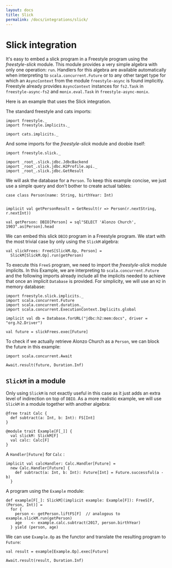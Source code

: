 ```yaml
---
layout: docs
title: Slick
permalink: /docs/integrations/slick/
---
```


# Slick integration

It's easy to embed a slick program in a Freestyle program using the _freestyle-slick_ module. This module provides a very simple algebra with only one operation: `run`. Handlers for this algebra are available automatically when interpreting to `scala.concurrent.Future` or to any other target type for which an `AsyncContext` from the module `freestyle-async` is found implicitly. Freestyle already provides `AsyncContext` instances for `fs2.Task` in `freestyle-async-fs2` and `monix.eval.Task` in `freestyle-async-monix`.

Here is an example that uses the Slick integration.

The standard freestyle and cats imports:

```tut:silent
import freestyle._
import freestyle.implicits._

import cats.implicits._
```

And some imports for the _freestyle-slick_ module and doobie itself:

```tut:silent
import freestyle.slick._

import _root_.slick.jdbc.JdbcBackend
import _root_.slick.jdbc.H2Profile.api._
import _root_.slick.jdbc.GetResult
```

We will ask the database for a `Person`. To keep this example concise, we just use a simple query and don't bother to create actual tables:

```tut:book
case class Person(name: String, birthYear: Int)


implicit val getPersonResult = GetResult(r => Person(r.nextString, r.nextInt))

val getPerson: DBIO[Person] = sql"SELECT 'Alonzo Church', 1903".as[Person].head
```

We can embed this slick `DBIO` program in a Freestyle program. We start with the most trivial case by only using the `SlickM` algebra:

```tut:book
val slickFrees: FreeS[SlickM.Op, Person] =
  SlickM[SlickM.Op].run(getPerson)
```

To execute this `FreeS` program, we need to import the _freestyle-slick_ module implicits.
In this Example, we are interpreting to `scala.concurrent.Future` and the following imports already include all the implicits needed to achieve that once an implicit `Database` is provided. For simplicity, we will use an `H2` in memory database:

```tut:book
import freestyle.slick.implicits._
import scala.concurrent.Future
import scala.concurrent.duration._
import scala.concurrent.ExecutionContext.Implicits.global

implicit val db = Database.forURL("jdbc:h2:mem:docs", driver = "org.h2.Driver")

val future = slickFrees.exec[Future]
```

To check if we actually retrieve Alonzo Church as a `Person`, we can block the future in this example:

```tut:book
import scala.concurrent.Await

Await.result(future, Duration.Inf)
```

## `SlickM` in a module

Only using `SlickM` is not exactly useful in this case as it just adds an extra level of indirection on top of `DBIO`. As a more realistic example, we will use `SlickM` in a module together with another algebra:


```tut:book
@free trait Calc {
  def subtract(a: Int, b: Int): FS[Int]
}

@module trait Example[F[_]] {
  val slickM: SlickM[F]
  val calc: Calc[F]
}
```

A `Handler[Future]` for `Calc` :

```tut:book
implicit val calcHandler: Calc.Handler[Future] =
  new Calc.Handler[Future] {
    def subtract(a: Int, b: Int): Future[Int] = Future.successful(a - b)
  }
```

A program using the `Example` module:

```tut:book
def example[F[_]: SlickM](implicit example: Example[F]): FreeS[F, (Person, Int)] =
  for {
    person <- getPerson.liftFS[F]  // analogous to example.slickM.run(getPerson)
    age    <- example.calc.subtract(2017, person.birthYear)
  } yield (person, age)
```

We can use `Example.Op` as the functor and translate the resulting program to `Future`:

```tut:book
val result = example[Example.Op].exec[Future]

Await.result(result, Duration.Inf)
```
